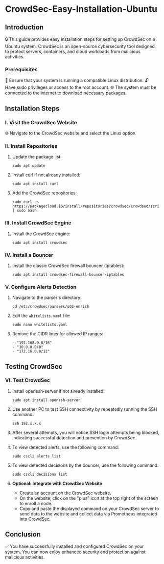 # CrowdSec-Easy-Installation-Ubuntu

## Introduction
🔒 This guide provides easy installation steps for setting up CrowdSec on a Ubuntu system. CrowdSec is an open-source cybersecurity tool designed to protect servers, containers, and cloud workloads from malicious activities.

### Prerequisites
🔑 Ensure that your system is running a compatible Linux distribution.
🔓 Have sudo privileges or access to the root account.
🌐 The system must be connected to the internet to download necessary packages.

## Installation Steps

### I. Visit the CrowdSec Website
🌐 Navigate to the CrowdSec website and select the Linux option.

### II. Install Repositories
1. Update the package list:
    ```
    sudo apt update
    ```
2. Install curl if not already installed:
    ```
    sudo apt install curl
    ```
3. Add the CrowdSec repositories:
    ```
    sudo curl -s https://packagecloud.io/install/repositories/crowdsec/crowdsec/script.deb.sh | sudo bash
    ```

### III. Install CrowdSec Engine
1. Install the CrowdSec engine:
    ```
    sudo apt install crowdsec
    ```

### IV. Install a Bouncer
1. Install the classic CrowdSec firewall bouncer (iptables):
    ```
    sudo apt install crowdsec-firewall-bouncer-iptables
    ```

### V. Configure Alerts Detection
1. Navigate to the parser's directory:
    ```
    cd /etc/crowdsec/parsers/s02-enrich
    ```
2. Edit the `whitelists.yaml` file:
    ```
    sudo nano whitelists.yaml
    ```
3. Remove the CIDR lines for allowed IP ranges:
    ```
    - "192.168.0.0/16"
    - "10.0.0.0/8"
    - "172.16.0.0/12"
    ```

## Testing CrowdSec

### VI. Test CrowdSec
1. Install openssh-server if not already installed:
    ```
    sudo apt install openssh-server
    ```
2. Use another PC to test SSH connectivity by repeatedly running the SSH command:
    ```
    ssh 192.x.x.x
    ```
3. After several attempts, you will notice SSH login attempts being blocked, indicating successful detection and prevention by CrowdSec.

4. To view detected alerts, use the following command:
    ```
    sudo cscli alerts list
    ```

5. To view detected decisions by the bouncer, use the following command:
    ```
    sudo cscli decisions list
    ```

6. **Optional: Integrate with CrowdSec Website**
    - Create an account on the CrowdSec website.
    - On the website, click on the "plus" icon at the top right of the screen to enroll a node.
    - Copy and paste the displayed command on your CrowdSec server to send data to the website and collect data via Prometheus integrated into CrowdSec.

## Conclusion
✅ You have successfully installed and configured CrowdSec on your system. You can now enjoy enhanced security and protection against malicious activities.
